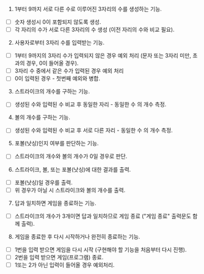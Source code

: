 1) 1부터 9까지 서로 다른 수로 이루어진 3자리의 수를 생성하는 기능.
- [ ] 숫자 생성시 0이 포함되지 않도록 생성.
- [ ] 각 자리의 수가 서로 다른 3자리의 수 생성 (이전 자리의 수와 비교 필요).

2) 사용자로부터 3자리 수를 입력받는 기능.
- [ ] 1부터 9까지의 3자리 수가 입력되지 않은 경우 예외 처리 (문자 또는 3자리 미만, 초과의 경우, 0이 들어올 경우).
- [ ] 3자리 수 중에서 같은 수가 입력된 경우 예외 처리
- [ ] 0이 입력된 경우 - 첫번째 예외와 병합.

3)  스트라이크의 개수를 구하는 기능.
- [ ] 생성된 수와 입력된 수 비교 후 동일한 자리 - 동일한 수 의 개수 측정.

4) 볼의 개수를 구하는 기능.
- [ ] 생성된 수와 입력된 수 비교 후 서로 다른 자리 - 동일한 수 의 개수 측정.

5) 포볼(낫싱)인지 여부를 판단하는 기능.
- [ ] 스트라이크의 개수와 볼의 개수가 0일 경우로 판단.

6) 스트라이크, 볼, 또는 포볼(낫싱)에 대한 결과를 출력.
- [ ] 포볼(낫싱)일 경우를 출력.
- [ ] 위 경우가 아닐 시 스트라이크와 볼의 개수를 출력.

7) 답과 일치하면 게임을 종료하는 기능.
- [ ] 스트라이크의 개수가 3개이면 답과 일치하므로 게임 종료 ("게임 종료" 출력문도 함께 출력).

8) 게임을 종료한 후 다시 시작하거나 완전히 종료하는 기능.
- [ ] 1번을 입력 받으면 게임을 다시 시작 (구현해야 할 기능을 처음부터 다시 진행).
- [ ] 2번을 입력 받으면 게임(프로그램) 종료.
- [ ] 1또는 2가 아닌 입력이 들어올 경우 예외처리.